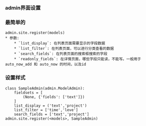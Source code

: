 ### admin界面设置

### 最简单的
    admin.site.register(models)
    * 参数:
        * `list_display`: 在列表页面需要显示的字段数据
        * `list_filter`: 在列表页面，可以进行分类查看的数据
        * `search_fields`: 在列表页面的搜索框搜索的字段
        * `readonly_fields`: 在详情页面，哪些字段只能读，不能写。一般用于auto_now_add 和 auto_now 的时间，以及id

### 设置样式
    class SampleAdmin(admin.ModelAdmin):
        fieldsets = [
            (None, {'fields': ['text']})
        ]
        list_display = ('text','project')
        list_filter = ['time','leve']
        search_fields = ['text','project']
    admin.site.register(<models>, SampleAdmin)
